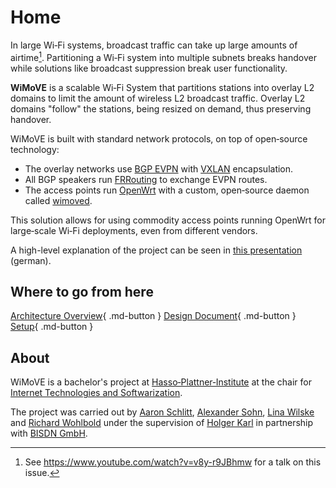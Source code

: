 # Home

In large Wi&#8209;Fi systems, broadcast traffic can take up large amounts of airtime[^1].
Partitioning a Wi&#8209;Fi system into multiple subnets breaks handover while solutions like broadcast suppression break user functionality.

**WiMoVE** is a scalable Wi&#8209;Fi System that partitions stations into overlay L2 domains to limit the amount of wireless L2 broadcast traffic.
Overlay L2 domains "follow" the stations, being resized on demand, thus preserving handover.

WiMoVE is built with standard network protocols, on top of open&#8209;source technology:

- The overlay networks use [BGP EVPN](https://www.rfc-editor.org/rfc/rfc8365.html) with [VXLAN](https://www.rfc-editor.org/rfc/rfc7348) encapsulation.
- All BGP speakers run [FRRouting](https://frrouting.org/) to exchange EVPN routes.
- The access points run [OpenWrt](https://openwrt.org/) with a custom, open&#8209;source daemon called [wimoved](https://github.com/wimove-oss/wimoved).

This solution allows for using commodity access points running OpenWrt for large&#8209;scale Wi&#8209;Fi deployments, even from different vendors.

A high-level explanation of the project can be seen in [this presentation](https://www.tele-task.de/lecture/video/10107/) (german).


## Where to go from here

[Architecture Overview](architecture/){ .md-button }
[Design Document](design/){ .md-button }
[Setup](setup/){ .md-button }

## About

WiMoVE is a bachelor's project at [Hasso&#8209;Plattner&#8209;Institute](https://hpi.de) at the chair for [Internet Technologies and Softwarization](https://hpi.de/en/research/research-groups/internet-technologies-and-softwarization.html).

The project was carried out by [Aaron Schlitt](https://aaronschlitt.de/), [Alexander Sohn](https://asohn.de/), [Lina Wilske](https://github.com/linascience) and [Richard Wohlbold](https://rgwohlbold.de) under the supervision of [Holger Karl](https://hpi.de/karl/people/holger-karl.html) in partnership with [BISDN GmbH](https://www.bisdn.de/).


[^1]: See <https://www.youtube.com/watch?v=v8y-r9JBhmw> for a talk on this issue.
